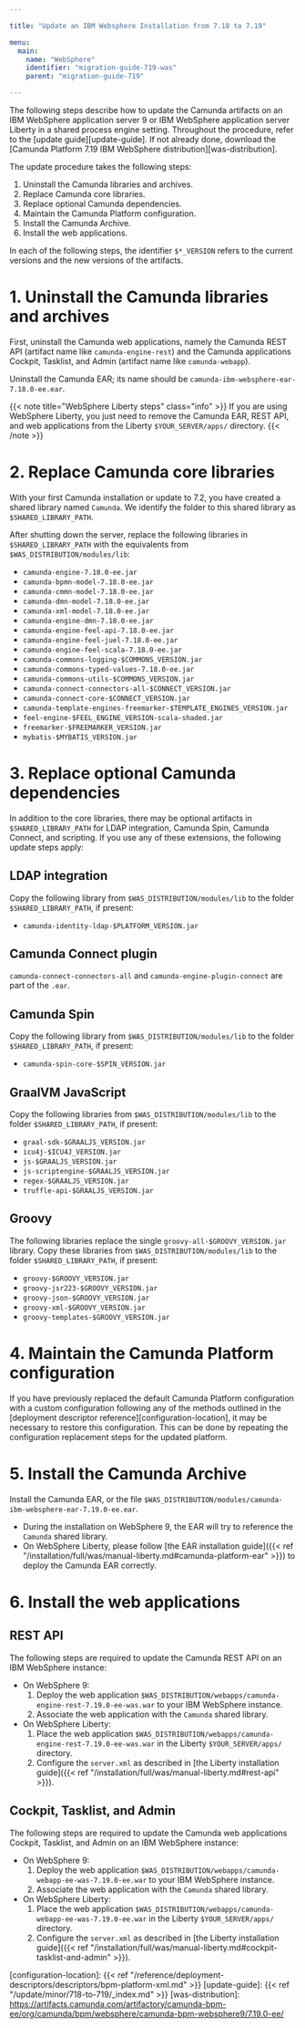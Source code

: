 ```yaml
---

title: "Update an IBM Websphere Installation from 7.18 to 7.19"

menu:
  main:
    name: "WebSphere"
    identifier: "migration-guide-719-was"
    parent: "migration-guide-719"

---
```



The following steps describe how to update the Camunda artifacts on an IBM WebSphere application server 9 or
IBM WebSphere application server Liberty in a shared process engine setting. Throughout the procedure, refer 
to the [update guide][update-guide]. If not already done, download the [Camunda Platform 7.19 IBM WebSphere distribution][was-distribution].

The update procedure takes the following steps:

1. Uninstall the Camunda libraries and archives.
2. Replace Camunda core libraries.
3. Replace optional Camunda dependencies.
4. Maintain the Camunda Platform configuration.
5. Install the Camunda Archive.
6. Install the web applications.

In each of the following steps, the identifier `$*_VERSION` refers to the current versions and the new versions of 
the artifacts.

# 1. Uninstall the Camunda libraries and archives

First, uninstall the Camunda web applications, namely the Camunda REST API (artifact name like `camunda-engine-rest`) 
and the Camunda applications Cockpit, Tasklist, and Admin (artifact name like `camunda-webapp`).

Uninstall the Camunda EAR; its name should be `camunda-ibm-websphere-ear-7.18.0-ee.ear`.

{{< note title="WebSphere Liberty steps" class="info" >}}
If you are using WebSphere Liberty, you just need to remove the Camunda EAR, REST API, and web applications from the
Liberty `$YOUR_SERVER/apps/` directory.
{{< /note >}}

# 2. Replace Camunda core libraries

With your first Camunda installation or update to 7.2, you have created a shared library named `Camunda`. We identify 
the folder to this shared library as `$SHARED_LIBRARY_PATH`.

After shutting down the server, replace the following libraries in `$SHARED_LIBRARY_PATH` with the equivalents 
from `$WAS_DISTRIBUTION/modules/lib`:

* `camunda-engine-7.18.0-ee.jar`
* `camunda-bpmn-model-7.18.0-ee.jar`
* `camunda-cmmn-model-7.18.0-ee.jar`
* `camunda-dmn-model-7.18.0-ee.jar`
* `camunda-xml-model-7.18.0-ee.jar`
* `camunda-engine-dmn-7.18.0-ee.jar`
* `camunda-engine-feel-api-7.18.0-ee.jar`
* `camunda-engine-feel-juel-7.18.0-ee.jar`
* `camunda-engine-feel-scala-7.18.0-ee.jar`
* `camunda-commons-logging-$COMMONS_VERSION.jar`
* `camunda-commons-typed-values-7.18.0-ee.jar`
* `camunda-commons-utils-$COMMONS_VERSION.jar`
* `camunda-connect-connectors-all-$CONNECT_VERSION.jar`
* `camunda-connect-core-$CONNECT_VERSION.jar`
* `camunda-template-engines-freemarker-$TEMPLATE_ENGINES_VERSION.jar`
* `feel-engine-$FEEL_ENGINE_VERSION-scala-shaded.jar`
* `freemarker-$FREEMARKER_VERSION.jar`
* `mybatis-$MYBATIS_VERSION.jar`

# 3. Replace optional Camunda dependencies

In addition to the core libraries, there may be optional artifacts in `$SHARED_LIBRARY_PATH` for LDAP integration, 
Camunda Spin, Camunda Connect, and scripting. If you use any of these extensions, the following update steps apply:

## LDAP integration

Copy the following library from `$WAS_DISTRIBUTION/modules/lib` to the folder `$SHARED_LIBRARY_PATH`, if present:

* `camunda-identity-ldap-$PLATFORM_VERSION.jar`

## Camunda Connect plugin

`camunda-connect-connectors-all` and `camunda-engine-plugin-connect` are part of the `.ear`.

## Camunda Spin

Copy the following library from `$WAS_DISTRIBUTION/modules/lib` to the folder `$SHARED_LIBRARY_PATH`, if present:

* `camunda-spin-core-$SPIN_VERSION.jar`

## GraalVM JavaScript

Copy the following libraries from `$WAS_DISTRIBUTION/modules/lib` to the folder `$SHARED_LIBRARY_PATH`, if present:

* `graal-sdk-$GRAALJS_VERSION.jar`
* `icu4j-$ICU4J_VERSION.jar`
* `js-$GRAALJS_VERSION.jar`
* `js-scriptengine-$GRAALJS_VERSION.jar`
* `regex-$GRAALJS_VERSION.jar`
* `truffle-api-$GRAALJS_VERSION.jar`

## Groovy

The following libraries replace the single `groovy-all-$GROOVY_VERSION.jar` library. Copy these libraries from
`$WAS_DISTRIBUTION/modules/lib` to the folder `$SHARED_LIBRARY_PATH`, if present:

* `groovy-$GROOVY_VERSION.jar`
* `groovy-jsr223-$GROOVY_VERSION.jar`
* `groovy-json-$GROOVY_VERSION.jar`
* `groovy-xml-$GROOVY_VERSION.jar`
* `groovy-templates-$GROOVY_VERSION.jar`

# 4. Maintain the Camunda Platform configuration

If you have previously replaced the default Camunda Platform configuration with a custom configuration following any of 
the methods outlined in the [deployment descriptor reference][configuration-location], it may be necessary to restore 
this configuration. This can be done by repeating the configuration replacement steps for the updated platform.

# 5. Install the Camunda Archive

Install the Camunda EAR, or the file `$WAS_DISTRIBUTION/modules/camunda-ibm-websphere-ear-7.19.0-ee.ear`.

* During the installation on WebSphere 9, the EAR will try to reference the `Camunda` shared library.
* On WebSphere Liberty, please follow [the EAR installation guide]({{< ref "/installation/full/was/manual-liberty.md#camunda-platform-ear" >}})
to deploy the Camunda EAR correctly.

# 6. Install the web applications

## REST API

The following steps are required to update the Camunda REST API on an IBM WebSphere instance:

* On WebSphere 9:
  1. Deploy the web application `$WAS_DISTRIBUTION/webapps/camunda-engine-rest-7.19.0-ee-was.war` to your IBM WebSphere instance.
  2. Associate the web application with the `Camunda` shared library.
* On WebSphere Liberty:
  1. Place the web application `$WAS_DISTRIBUTION/webapps/camunda-engine-rest-7.19.0-ee-was.war` in the Liberty `$YOUR_SERVER/apps/` directory.
  2. Configure the `server.xml` as described in [the Liberty installation guide]({{< ref "/installation/full/was/manual-liberty.md#rest-api" >}}).

## Cockpit, Tasklist, and Admin

The following steps are required to update the Camunda web applications Cockpit, Tasklist, and Admin on an IBM WebSphere instance:

* On WebSphere 9:
  1. Deploy the web application `$WAS_DISTRIBUTION/webapps/camunda-webapp-ee-was-7.19.0-ee.war` to your IBM WebSphere instance.
  2. Associate the web application with the `Camunda` shared library.
* On WebSphere Liberty:
  1. Place the web application `$WAS_DISTRIBUTION/webapps/camunda-webapp-ee-was-7.19.0-ee.war` in the Liberty `$YOUR_SERVER/apps/` directory.
  2. Configure the `server.xml` as described in [the Liberty installation guide]({{< ref "/installation/full/was/manual-liberty.md#cockpit-tasklist-and-admin" >}}).

[configuration-location]: {{< ref "/reference/deployment-descriptors/descriptors/bpm-platform-xml.md" >}}
[update-guide]: {{< ref "/update/minor/718-to-719/_index.md" >}}
[was-distribution]: https://artifacts.camunda.com/artifactory/camunda-bpm-ee/org/camunda/bpm/websphere/camunda-bpm-websphere9/7.19.0-ee/
